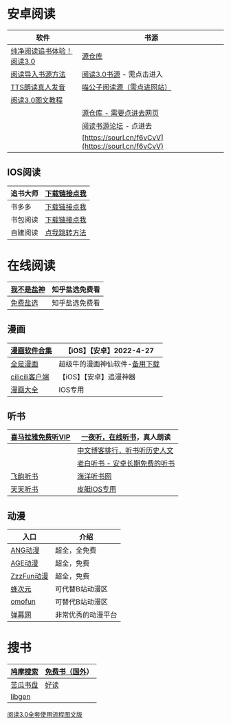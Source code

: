 # 安卓阅读

|**软件**|**书源**|
|-|-|
|[纯净阅读追书体验！阅读3.0](https://www.coolapk.com/apk/io.legado.app.release)|[源仓库](http://yckceo.vip/)|
|[阅读导入书源方法](https://www.bilibili.com/video/BV1kd4y1b7Ba/?share_source=copy_web&vd_source=58ce74eb9c8d8f297a49772f3e704c25)|[阅读3.0书源](https://yuedu.xiu2.xyz/) - 需点击进入|
|[TTS朗读真人发音](https://aming.lanzouf.com/iu9b80jxv9qj)|[喵公子阅读源（需点进网站）](http://yuedu.miaogongzi.net/gx.html)|
|[阅读3.0图文教程](https://flowus.cn/haoruan/share/cfa07134-333e-4ce0-b592-e12437704625)||
||[源仓库 - 需要点进去网页](http://www.yckceo.com/)|
||[阅读书源论坛](https://www.5yd.cc/forum-3.htm) - 点进去|
||[https://sourl.cn/f6vCvV](https://sourl.cn/f6vCvV)|

## IOS阅读

|追书大师|[下载链接点我](https://apps.apple.com/app/id1559154683)|
|-|-|
|书多多|[下载链接点我](https://apps.apple.com/cn/app/id1624348710)|
|书包阅读|[下载链接点我](https://apps.apple.com/us/app/%E4%B9%A6%E5%8C%85%E9%98%85%E8%AF%BB-%E7%88%B1%E9%98%85%E8%AF%BB%E7%88%B1%E4%B9%A6%E5%8C%85/id1190013373?l=zh)|
|自建阅读|[点我跳转方法](https://mp.weixin.qq.com/s?__biz=MzA5NjEwNjE0OQ==&mid=2247515051&idx=1&sn=83abd562740e7d1b91d041930f8ed2a4&chksm=90b7d861a7c05177b113ff5e0d8c764f2c9b791f12dfe2c9a87fc2a43f09c19ac6cad15f7620&mpshare=1&scene=1&srcid=0201WaFmvdVHFpMriElOMoaO&sharer_sharetime=1675253719040&sharer_shareid=b38bfed57b9d93fd0468faf888a18b41&key=a23e6b61135e45bd331901ccb8a0dbbf746c828efd8a3e778caf6b0993f13d878a203a87dd0277fccc50cdd31ab0be919a63803a17d7513ece77167d330165709c042cee4391f29002a9eca1793df5ace4246c877e9f8b4182845ade30b0f5f3b8a77ce14c8001707a6a00bdc733a33eb09723e87a206cf7fba2c5de6184912d&ascene=1&uin=MjA3NzE3MjM4MQ%3D%3D&devicetype=Windows+11+x64&version=6308011a&lang=zh_CN&exportkey=n_ChQIAhIQGm%2F4%2F128iAkM8G1fN98E%2BBLyAQIE97dBBAEAAAAAAAvIBJh%2BoeAAAAAOpnltbLcz9gKNyK89dVj0ma6nAexX51FUp2%2Bl%2BxkTl9hS%2Fr9ETKDJh7uW3wSbYPIdgmA1tlXZCpt4ZJ9QpguP1X21U1bly8VJlffSRLO8Fl40QvZdy07lQtx0HJq6OvjbbuY0Gwrc5bJ0LC6pzp4GrBMNE6jMdrYMMwvbC4MZ97UkC%2FAf9mM0%2BelEleSUIzl%2FbKvXw32QPTFPJI%2FwyFMiUocv3eeXtN3oB5IwVn7VVNy%2F7YmKMs6t5PmbBYT5bKXu9iwUAuhUDFRUS%2BA6NUbyZDgqZFBodclATL7e&acctmode=0&pass_ticket=a5Sx4vMMW7N6id9L3IKkoDSoLQgNCk%2FPtqm4WxHxdbYugM0%2FDkSj5nZRC5oHcfNR4IkvmzxgttzJzbPjr2xm2Q%3D%3D&wx_header=1&fontgear=2)|

# 在线阅读

|[我不是盐神](https://onehu.xyz/)|知乎盐选免费看|
|-|-|
|[免费盐选](https://mfyx.top/)|知乎盐选免费看|

## 漫画

|[漫画软件合集](https://mp.weixin.qq.com/s?__biz=MzkzMzMyMDI5Mg==&mid=2247484613&idx=1&sn=3af1041820b1f33196ccc6b3dd369ccd&chksm=c24f07cef5388ed831e1c497aa4b1fb08068a87db90138b495b7b2dc6c65ec7048ee4aec639a#rd)|【iOS】【安卓】2022-4-27|
|-|-|
|[全是漫画](https://github.com/hongchacha/cartoon)|超级牛的漫画神仙软件-[备用下载](https://github.com/hongchacha/cartoon/tree/cnv)|
|[cilicili客户端](https://clicli.app/)|【iOS】【安卓】追漫神器|
|[漫画大全](https://apps.apple.com/cn/app/id1598095237)|IOS专用|

## 听书

|[喜马拉雅免费听VIP](https://mp.weixin.qq.com/s?__biz=Mzg4NTgwNjkyOA==&mid=2247483770&idx=1&sn=48ffbaba35e889c59ef9b24884541097&chksm=cfa20345f8d58a5366813dd394579042a1bc400193f8d8355a1ed71e71b2ccc360c8fe39057f#rd)|[一夜听，在线听书](https://www.yiyeting.com/)，真人朗读|
|-|-|
||[中文](https://xyzrank.com/)[博客排行，听书听历史人文](https://xyzrank.com/)|
||[老白听书 - 安卓长期免费的听书](http://laobai.tv/)|
|[飞韵听书](https://fyts.app/)|[海洋听书网](http://www.ychy.cc/)|
|[天天听书](https://aming.lanzouq.com/ih3rm07ha2if)|[皮艇IOS专用](https://apps.apple.com/cn/app/id1524936324)|

## 动漫

|**入口**|**介绍**|
|-|-|
|[ANG动漫](https://angdm.com/ )|超全，全免费|
|[AGE动漫](http://haqprc.com/ )|超全，免费|
|[ZzzFun动漫](http://www.zzzfun.com/ )|超全，免费|
|[蜂次元](https://beeacg.net/)|可代替B站动漫区|
|[omofun](https://omofun.tv/)|可替代B站动漫区|
|[弹幕网](https://girigirilove.com/)|非常优秀的动漫平台|

# **搜书**

|[鸠摩搜索](https://www.jiumodiary.com/)|[免费书（国外](http://www.gutenberg.org/)）|
|-|-|
|[苦瓜书盘](https://kgbook.com/)|[好读](https://www.haodoo.net/)|
|[libgen](https://libgen.me/)||



[阅读3.0全套使用流程图文版](%E9%98%85%E8%AF%BB%E3%80%81%E5%90%AC%E4%B9%A6%E3%80%81%E6%BC%AB%E7%94%BB%E3%80%81%E5%8A%A8%E6%BC%AB+c03efb66-1679-4cd4-818b-4083598fe6c2/%E9%98%85%E8%AF%BB3.0%E5%85%A8%E5%A5%97%E4%BD%BF%E7%94%A8%E6%B5%81%E7%A8%8B%E5%9B%BE%E6%96%87%E7%89%88%20cfa07134-333e-4ce0-b592-e12437704625.md)

